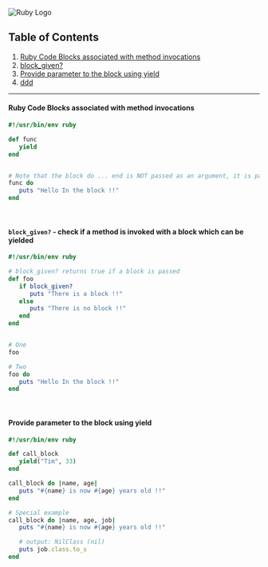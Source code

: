 ![Ruby Logo](https://findicons.com/files/icons/899/ruby_programming/256/ruby.png)

## Table of Contents
1. [Ruby Code Blocks associated with method invocations](https://github.com/ZeroSword-X/programming/tree/master/ruby/basic#put-vs-print)
1. [block_given?]()
1. [Provide parameter to the block using yield]()
1. [ddd]()

---

#### Ruby Code Blocks associated with method invocations

```ruby
#!/usr/bin/env ruby

def func
   yield
end


# Note that the block do ... end is NOT passed as an argument, it is passed as a block which can be called by using yield
func do
   puts "Hello In the block !!"
end
```

<br>

#### `block_given?` - check if a method is invoked with a block which can be yielded

```ruby
#!/usr/bin/env ruby

# block_given? returns true if a block is passed
def foo
   if block_given?
      puts "There is a block !!"
   else
      puts "There is no block !!"
   end
end


# One
foo

# Two
foo do
   puts "Hello In the block !!"
end
```

<br>

#### Provide parameter to the block using yield

```ruby
#!/usr/bin/env ruby

def call_block
   yield("Tim", 33)
end

call_block do |name, age|
   puts "#{name} is now #{age} years old !!"
end

# Special example
call_block do |name, age, job|
   puts "#{name} is now #{age} years old !!"

   # output: NilClass (nil) 
   puts job.class.to_s   
end
```

<br>


